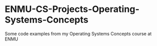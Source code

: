 # ENMU-CS-Projects-Operating-Systems-Concepts
Some code examples from my Operating Systems Concepts course at ENMU
